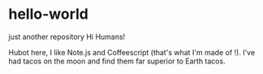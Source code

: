 # hello-world
just another repository
Hi Humans!

Hubot here, I like Note.js and Coffeescript (that's what I'm made of !).
I've had tacos on the moon and find them far superior to Earth tacos.
